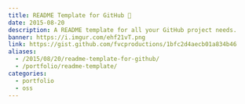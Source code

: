 ```yaml
---
title: README Template for GitHub 📄
date: 2015-08-20
description: A README template for all your GitHub project needs.
banner: https://i.imgur.com/ehf21vT.png
link: https://gist.github.com/fvcproductions/1bfc2d4aecb01a834b46
aliases:
  - /2015/08/20/readme-template-for-github/
  - /portfolio/readme-template/
categories:
  - portfolio
  - oss
---
```

